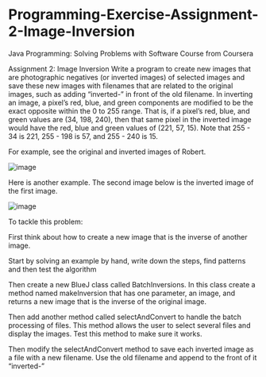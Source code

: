 # Programming-Exercise-Assignment-2-Image-Inversion
Java Programming: Solving Problems with Software Course from Coursera

Assignment 2: Image Inversion
Write a program to create new images that are photographic negatives (or inverted images) of selected images and save these new images with filenames that are related to the original images, such as adding “inverted-” in front of the old filename. In inverting an image, a pixel’s red, blue, and green components are modified to be the exact opposite within the 0 to 255 range. That is, if a pixel’s red, blue, and green values are (34, 198, 240), then that same pixel in the inverted image would have the red, blue and green values of (221, 57, 15). Note that 255 - 34 is 221, 255 - 198 is 57, and 255 - 240 is 15.

For example, see the original and inverted images of Robert.

![image](https://user-images.githubusercontent.com/66659379/194773757-7fce6725-ab00-4b7a-8c84-e7961b4354b4.png)

Here is another example. The second image below is the inverted image of the first image.

![image](https://user-images.githubusercontent.com/66659379/194773788-3a13c171-4f58-46ba-8e69-f98accaab6b7.png)

To tackle this problem:

First think about how to create a new image that is the inverse of another image.

Start by solving an example by hand, write down the steps, find patterns and then test the algorithm

Then create a new BlueJ class called BatchInversions. In this class create a method named makeInversion that has one parameter, an image, and returns a new image that is the inverse of the original image.

Then add another method called selectAndConvert to handle the batch processing of files. This method allows the user to select several files and display the images. Test this method to make sure it works.

Then modify the selectAndConvert method to save each inverted image as a file with a new filename. Use the old filename and append to the front of it “inverted-”
